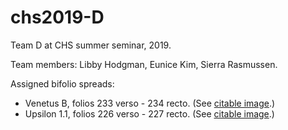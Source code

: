 # chs2019-D

Team D at CHS summer seminar, 2019.


Team members:  Libby Hodgman, Eunice Kim, Sierra Rasmussen.

Assigned bifolio spreads:

- Venetus B, folios 233 verso - 234 recto.  (See [citable image](http://www.homermultitext.org/ict2/?urn=urn:cite2:hmt:vbbifolio.v1:vb_233v_234r).)
- Upsilon 1.1, folios 226 verso - 227 recto.  (See [citable image](http://www.homermultitext.org/ict2/?urn=urn:cite2:hmt:e3bifolio.v1:E3_226v_227r).)
